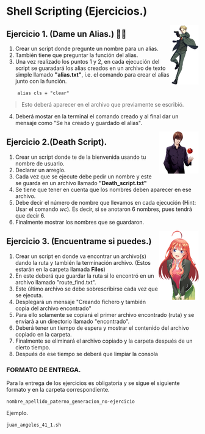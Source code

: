 # Shell Scripting (Ejercicios.)
<p align="right">
    <img src="img/loid.png" align="right" width="75px">
</p>

## Ejercicio 1. (Dame un Alias.) 🕵️‍♂️

1. Crear un script donde pregunte un nombre para un alias.
2. También tiene que preguntar la función del alias.
3. Una vez realizado los puntos 1 y 2, en cada ejecución del script se guaradará los alias creados en un archivo de texto simple llamado **"alias.txt"**, i.e. el comando para crear el alias junto con la función.

```shell
    alias cls = "clear"
``` 
> Esto deberá aparecer en el archivo que previamente se escribió.

4. Deberá mostar en la terminal el comando creado y al final dar un mensaje como "Se ha creado y guardado el alias".

<p align="right">
    <img src="img/note_name.png" align="right" width="105px">
</p>

## Ejercicio 2.(Death Script).

1. Crear un script donde te de la bienvenida usando tu nombre de usuario.
2. Declarar un arreglo.
3. Cada vez que se ejecute debe pedir un nombre y este se guarda en un archivo llamado **"Death_script.txt"**
4. Se tiene que tener en cuenta que los nombres deben aparecer en ese archivo.
5. Debe decir el número de nombre que llevamos en cada ejecución (Hint: Usar el comando *wc*). Es decir, si se anotaron 6 nombres, pues tendrá que decir 6.
6. Finalmente mostrar los nombres que se guardaron.

<p align="right">
    <img src="img/nakano.png" align="right" width="105px">
</p>

## Ejercicio 3. (Encuentrame si puedes.)
1. Crear un script en donde va encontrar un archivo(s) dando la ruta y también la terminación archivo. (Estos estarán en la carpeta llamada **Files**)
2. En este deberá que guardar la ruta si lo encontró en un archivo llamado "route_find.txt".
3. Este último archivo se debe sobrescribirse cada vez que se ejecuta.
4. Desplegará un mensaje "Creando fichero y también copia del archivo encontrado"
5. Para ello solamente se copiará el primer archivo encontrado (ruta) y se enviará a un directorio llamado "encontrado".
6. Deberá tener un tiempo de espera y mostrar el contenido del archivo copiado en la carpeta.
7. Finalmente se eliminará el archivo copiado y la carpeta después de un cierto tiempo.
8. Después de ese tiempo se deberá que limpiar la consola

### FORMATO DE ENTREGA.
Para la entrega de los ejercicios es obligatoria y se sigue el siguiente formato y en la carpeta correspondiente.

    nombre_apellido_paterno_generacion_no-ejercicio

Ejemplo.

    juan_angeles_41_1.sh



